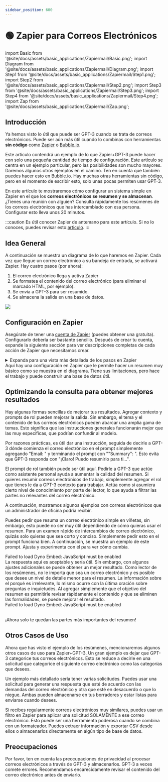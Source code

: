 ```yaml
---
sidebar_position: 600
---
```


# 🟢 Zapier para Correos Electrónicos

import Basic from '@site/docs/assets/basic_applications/Zapiermail/Basic.png';
import Diagram from '@site/docs/assets/basic_applications/Zapiermail/Diagram.png';
import Step1 from '@site/docs/assets/basic_applications/Zapiermail/Step1.png';
import Step2 from '@site/docs/assets/basic_applications/Zapiermail/Step2.png';
import Step3 from '@site/docs/assets/basic_applications/Zapiermail/Step3.png';
import Step4 from '@site/docs/assets/basic_applications/Zapiermail/Step4.png';
import Zap from '@site/docs/assets/basic_applications/Zapiermail/Zap.png';

## Introducción

Ya hemos visto lo útil que puede ser GPT-3 cuando se trata de correos electrónicos. Puede ser aún más útil cuando lo combinas con herramientas **sin código** como [Zapier](https://zapier.com) o [Bubble.io](https://bubble.io).

Este artículo contendrá un ejemplo de lo que Zapier+GPT-3 puede hacer con solo una pequeña cantidad de tiempo de configuración. Este artículo se centra en un ejemplo particular, pero las posibilidades son mucho mayores. Daremos algunos otros ejemplos en el camino. Ten en cuenta que también puedes hacer esto en Bubble.io. Hay muchas otras herramientas sin código, pero en el momento de escribir esto, solo unas pocas permiten usar GPT-3.

En este artículo te mostraremos cómo configurar un sistema simple en Zapier en el que los **correos electrónicos se resumen y se almacenan**. ¿Tienes una reunión con alguien? Consulta rápidamente los resúmenes de los correos electrónicos que has intercambiado con esa persona. Configurar esto lleva unos 20 minutos.

:::caution
Es útil conocer Zapier de antemano para este artículo. Si no lo conoces, puedes revisar esto:[articulo](https://zapier.com/learn/).
:::

## Idea General

A continuación se muestra un diagrama de lo que haremos en Zapier. Cada vez que llegue un correo electrónico a su bandeja de entrada, se activará Zapier. Hay cuatro pasos (por ahora):

1.  El correo electrónico llega y activa Zapier
1.  Se formatea el contenido del correo electrónico (para eliminar el marcado HTML, por ejemplo).
1.  Se envía a GPT-3 para ser resumido.
1.  Se almacena la salida en una base de datos.

<div style={{textAlign: 'left'}}>
  <img src={Diagram} style={{width: "500px"}} />
</div>

## Configuración en Zapier

Asegúrate de tener una [cuenta de Zapier](https://zapier.com/sign-up) (puedes obtener una gratuita). Configurarlo debería ser bastante sencillo. Después de crear tu cuenta, expande la siguiente sección para ver descripciones completas de cada acción de Zapier que necesitamos crear.

<details>
  <summary>Expanda para una vista más detallada de los pasos en Zapier</summary>
  <div>
  Así es como finalmente se verá el diagrama de acción de Zapier.
    <div><div style={{textAlign: 'left'}}>
  <img src={Zap} style={{width: "500px"}} />
</div></div>
    <br/>
    <details>
      <summary>
      Paso 1: Disparador de Gmail en nuevos correos electrónicos entrantes (se utiliza Gmail aquí)
      </summary>
      <div>
        <div style={{textAlign: 'left'}}>
    <img src={Step1} style={{width: "500px"}} />
        </div>
      </div>
    </details>
    <details>
      <summary>
       Paso 2: Formatter para el contenido del correo electrónico
      </summary>
      <div>
        <div style={{textAlign: 'left'}}>
  <img src={Step2} style={{width: "500px"}} />
</div>
      </div>
    </details>
    <details>
      <summary>
        Paso 3: Solicitando el contenido del correo electrónico
        <br/>
      </summary>
      <div>
        <div style={{textAlign: 'left'}}>
  <img src={Step3} style={{width: "500px"}} />
</div>
      </div>
    </details>
    <details>
      <summary>
        Paso 4: Agregarlo a una base de datos
      </summary>
      <div>
        <div style={{textAlign: 'left'}}>
  <img src={Step4} style={{width: "500px"}} />
</div>
      </div>
    </details>
  </div>
</details>
Aquí hay una configuración en Zapier que le permite hacer un resumen muy básico como se muestra en el diagrama. Tiene sus limitaciones, pero hace el trabajo y puede construir una base de datos útil.

## Optimizando la consulta para obtener mejores resultados

Hay algunas formas sencillas de mejorar tus resultados. Agregar contexto y prompts de rol pueden mejorar la salida. Sin embargo, el tema y el contenido de tus correos electrónicos pueden abarcar una amplia gama de temas. Esto significa que las instrucciones generales funcionarán mejor que las muy específicas, que podrían confundir al modelo.

Por razones prácticas, es útil dar una instrucción, seguida de decirle a GPT-3 dónde comienza el correo electrónico en el prompt simplemente agregando "Email: " y terminando el prompt con ""Summary": ". Esto evita que GPT-3 responda con "¡Claro! Puedo resumirlo para ti...".

El prompt de rol también puede ser útil aquí. Pedirle a GPT-3 que actúe como asistente personal ayuda a aumentar la calidad del resumen. Si quieres resumir correos electrónicos de trabajo, simplemente agregar el rol que tienes le da a GPT-3 contexto para trabajar. Actúa como si asumiera cierto nivel de conocimiento por parte del lector, lo que ayuda a filtrar las partes no relevantes del correo electrónico.

A continuación, mostramos algunos ejemplos con correos electrónicos que un administrador de oficina podría recibir.

Puedes pedir que resuma un correo electrónico simple en viñetas, sin embargo, esto puede no ser muy útil dependiendo de cómo quieras usar el resumen. Para un examen rápido de intercambios de correo electrónico, quizás solo quieras que sea corto y conciso. Simplemente pedir esto en el prompt funciona bien. A continuación, se muestra un ejemplo de este prompt. Ajusta y experimenta con él para ver cómo cambia.

<div trydyno-embed="" openai-model="text-davinci-003" initial-prompt="Actúe como mi asistente personal. Soy un administrador de oficina. Resuma el siguiente correo electrónico de la manera más concisa posible, ignorando el encabezado y pie de página y cualquier correo electrónico anterior.. \n\nCorreo Electrónico: Solicitud de suministros de oficina adicionales Estimado Administrador de Oficina, Espero que este correo electrónico le encuentre bien. Me dirijo a usted para solicitar suministros de oficina adicionales para nuestro equipo. Como sabe, últimamente hemos estado experimentando un alto volumen de trabajo y hemos estado utilizando nuestros suministros a un ritmo más rápido de lo habitual. Agradeceríamos mucho si pudiera proporcionarnos los siguientes elementos: Papel de impresora Cartuchos de tinta para la impresora HP en la sala de conferencias Notas adhesivas Clips de carpeta Marcadores Por favor, háganos saber si hay alguna pregunta o inquietud, y cuándo podemos esperar la entrega de los suministros. Gracias por su ayuda. \n\nAtentamente, Tu Nombre:\n" initial-response="Solicitud de suministros de oficina adicionales debido a alta carga de trabajo. Lista de elementos solicitados: papel de impresora, cartuchos de tinta para la impresora HP en la sala de conferencias, notas adhesivas, clips de carpeta y marcadores. Se solicita información sobre la entrega y si hay alguna pregunta o inquietud." max-tokens="256" box-rows="15" model-temp="0.0" top-p="0">
    <noscript>Failed to load Dyno Embed: JavaScript must be enabled</noscript>
</div>
La respuesta aquí es aceptable y sería útil. Sin embargo, con algunos ajustes adicionales se puede obtener un mejor resultado. Como lector de los resúmenes, no le importa que sea un correo electrónico y es posible que desee un nivel de detalle menor para el resumen. La información sobre el porqué es irrelevante, lo mismo ocurre con la última oración sobre preguntas e inquietudes. Al agregar simplemente que el objetivo del resumen es permitirle revisar rápidamente el contenido y que se eliminen las formalidades, se puede mejorar el resultado.

<div trydyno-embed="" openai-model="text-davinci-003" initial-prompt="Actúa como mi asistente personal. Soy un administrador de oficina. Resume el siguiente correo electrónico lo más concisamente posible, ignorando el encabezado, pie de página y cualquier correo electrónico anterior. Quiero usar el resumen para revisar rápidamente los correos electrónicos. Elimina cualquier formalidad. \n\nCorreo Electrónico:Solicitud de suministros de oficina adicionales Estimado Administrador de Oficina, Me dirijo a usted para solicitar suministros de oficina adicionales para nuestro equipo. Como sabe, últimamente hemos estado experimentando un alto volumen de trabajo y hemos estado utilizando nuestros suministros a un ritmo más rápido de lo habitual. Agradeceríamos mucho si pudiera proporcionarnos los siguientes elementos: Papel de impresora Cartuchos de tinta para la impresora HP en la sala de conferencias Notas adhesivas Clips de carpeta Marcadores Por favor, háganos saber cuándo podemos esperar la entrega de los suministros. Gracias por su ayuda. \n\nAtentamente, Tu Nombre:\n" initial-response="Solicitud de suministros de oficina adicionales - papel de impresora, cartuchos de tinta para impresora HP, notas adhesivas, clips de carpeta y marcadores." max-tokens="256" box-rows="15" model-temp="0.0" top-p="0">
    <noscript>Failed to load Dyno Embed: JavaScript must be enabled</noscript>
</div>

<br/>¡Ahora solo te quedan las partes más importantes del resumen!

## Otros Casos de Uso

Ahora que has visto el ejemplo de los resúmenes, mencionaremos algunos otros casos de uso para Zapier+GPT-3. Un gran ejemplo es dejar que GPT-3 categorice tus correos electrónicos. Esto se reduce a decirle en una solicitud que categorice el siguiente correo electrónico como las categorías que desees.

Un ejemplo más detallado sería tener varias solicitudes. Puedes usar una solicitud para generar una respuesta que esté de acuerdo con las demandas del correo electrónico y otra que esté en desacuerdo o que lo niegue. Ambas pueden almacenarse en tus borradores y estar listas para enviarse cuando desees.

Si recibes regularmente correos electrónicos muy similares, puedes usar un filtro en Zapier para aplicar una solicitud SOLAMENTE a ese correo electrónico. Esto puede ser una herramienta poderosa cuando se combina con un formateador. Puedes extraer información y exportar CSV desde ellos o almacenarlos directamente en algún tipo de base de datos.

## Preocupaciones

Por favor, ten en cuenta las preocupaciones de privacidad al procesar correos electrónicos a través de GPT-3 y almacenarlos. GPT-3 a veces comete errores. Recomendamos encarecidamente revisar el contenido del correo electrónico antes de enviarlo.
